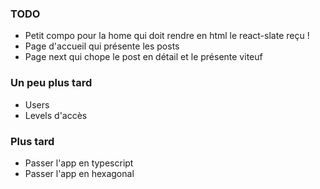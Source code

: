 ### TODO

- Petit compo pour la home qui doit rendre en html le react-slate reçu !
- Page d'accueil qui présente les posts
- Page next qui chope le post en détail et le présente viteuf

### Un peu plus tard

- Users
- Levels d'accès

### Plus tard

- Passer l'app en typescript
- Passer l'app en hexagonal
